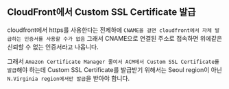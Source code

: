 ## CloudFront에서 Custom SSL Certificate 발급
cloudfront에서 https를 사용한다는 전제하에 `CNAME을 걸면 cloudfront에서 자체 발급하는 인증서를 사용할 수가 없음`
그래서 CNAME으로 연결된 주소로 접속하면 위에같은 신뢰할 수 없는 인증서라고 나옵니다.

그래서 `Amazon Certificate Manager 줄여서 ACM에서 Custom SSL Certificate를 발급`해야 하는데
Custom SSL Certificate를 발급받기 위해서는 Seoul region이 아닌 `N.Virginia region에서만 발급`을 받아야 합니다.
